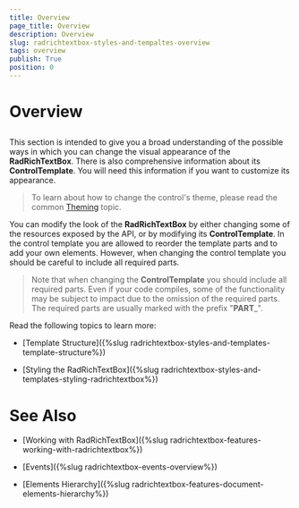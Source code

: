 ```yaml
---
title: Overview
page_title: Overview
description: Overview
slug: radrichtextbox-styles-and-tempaltes-overview
tags: overview
publish: True
position: 0
---
```


# Overview



## 

This section is intended to give you a broad understanding of the possible ways in which you can change the visual appearance of the __RadRichTextBox__. There is also comprehensive information about its __ControlTemplate__. You will need this information if you want to customize its appearance.

>To learn about how to change the control's theme, please read the common [Theming](http://www.telerik.com/help/silverlight/common-styling-apperance-setting-theme.html) topic.

You can modify the look of the __RadRichTextBox__ by either changing some of the resources exposed by the API, or by modifying its __ControlTemplate__. In the control template you are allowed to reorder the template parts and to add your own elements. However, when changing the control template you should be careful to include all required parts.

>Note that when changing the __ControlTemplate__ you should include all required parts. Even if your code compiles, some of the functionality may be subject to impact due to the omission of the required parts. The required parts are usually marked with the prefix "__PART___".

Read the following topics to learn more:

* [Template Structure]({%slug radrichtextbox-styles-and-templates-template-structure%})

* [Styling the RadRichTextBox]({%slug radrichtextbox-styles-and-templates-styling-radrichtextbox%})

# See Also

 * [Working with RadRichTextBox]({%slug radrichtextbox-features-working-with-radrichtextbox%})

 * [Events]({%slug radrichtextbox-events-overview%})

 * [Elements Hierarchy]({%slug radrichtextbox-features-document-elements-hierarchy%})
